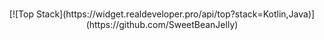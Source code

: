   <br>
<p align="center">
  [![Top Stack](https://widget.realdeveloper.pro/api/top?stack=Kotlin,Java)](https://github.com/SweetBeanJelly)
</p>

